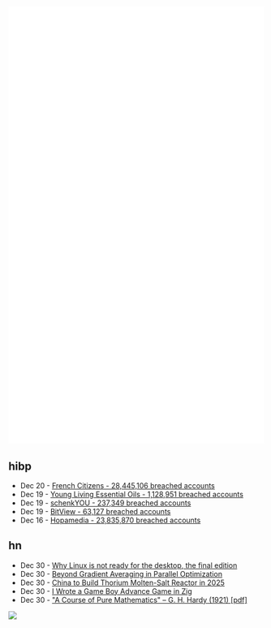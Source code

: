 ![Metrics](https://raw.githubusercontent.com/phixion/phixion/master/metrics.svg)

## hibp

<!--
for https://github.com/phixion/phixion/blob/main/.github/workflows/feeds.yml
-->
<!--START_SECTION:haveibeenpwnd-->
- Dec 20 - [French Citizens - 28,445,106 breached accounts](https://haveibeenpwned.com/PwnedWebsites#FrenchCitizens)
- Dec 19 - [Young Living Essential Oils - 1,128,951 breached accounts](https://haveibeenpwned.com/PwnedWebsites#YoungLivingEssentialOils)
- Dec 19 - [schenkYOU - 237,349 breached accounts](https://haveibeenpwned.com/PwnedWebsites#schenkYOU)
- Dec 19 - [BitView - 63,127 breached accounts](https://haveibeenpwned.com/PwnedWebsites#BitView)
- Dec 16 - [Hopamedia - 23,835,870 breached accounts](https://haveibeenpwned.com/PwnedWebsites#Hopamedia)
<!--END_SECTION:haveibeenpwnd-->

## hn

<!--
for https://github.com/phixion/phixion/blob/main/.github/workflows/feeds.yml
-->
<!--START_SECTION:hn-->
- Dec 30 - [Why Linux is not ready for the desktop, the final edition](https://itvision.altervista.org/why.linux.is.not.ready.for.the.desktop.final.html)
- Dec 30 - [Beyond Gradient Averaging in Parallel Optimization](https://arxiv.org/abs/2412.18052)
- Dec 30 - [China to Build Thorium Molten-Salt Reactor in 2025](https://spectrum.ieee.org/chinas-thorium-molten-salt-reactor)
- Dec 30 - [I Wrote a Game Boy Advance Game in Zig](https://jonot.me/posts/zig-gba/)
- Dec 30 - ["A Course of Pure Mathematics" – G. H. Hardy (1921) [pdf]](https://www.gutenberg.org/files/38769/38769-pdf.pdf)
<!--END_SECTION:hn-->

<!--
for https://yhype.me
-->
![](https://hit.yhype.me/github/profile?user_id=13013670)
